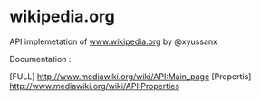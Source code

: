 # wikipedia.org
API implemetation of www.wikipedia.org by @xyussanx

Documentation :

[FULL] http://www.mediawiki.org/wiki/API:Main_page
[Propertis] http://www.mediawiki.org/wiki/API:Properties
